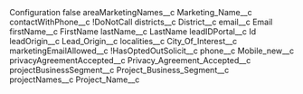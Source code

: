 <?xml version="1.0" encoding="UTF-8"?>
<CustomMetadata xmlns="http://soap.sforce.com/2006/04/metadata" xmlns:xsi="http://www.w3.org/2001/XMLSchema-instance" xmlns:xsd="http://www.w3.org/2001/XMLSchema">
    <label>Configuration</label>
    <protected>false</protected>
    <values>
        <field>areaMarketingNames__c</field>
        <value xsi:type="xsd:string">Marketing_Name__c</value>
    </values>
    <values>
        <field>contactWithPhone__c</field>
        <value xsi:type="xsd:string">!DoNotCall</value>
    </values>
    <values>
        <field>districts__c</field>
        <value xsi:type="xsd:string">District__c</value>
    </values>
    <values>
        <field>email__c</field>
        <value xsi:type="xsd:string">Email</value>
    </values>
    <values>
        <field>firstName__c</field>
        <value xsi:type="xsd:string">FirstName</value>
    </values>
    <values>
        <field>lastName__c</field>
        <value xsi:type="xsd:string">LastName</value>
    </values>
    <values>
        <field>leadIDPortal__c</field>
        <value xsi:type="xsd:string">Id</value>
    </values>
    <values>
        <field>leadOrigin__c</field>
        <value xsi:type="xsd:string">Lead_Origin__c</value>
    </values>
    <values>
        <field>localities__c</field>
        <value xsi:type="xsd:string">City_Of_Interest__c</value>
    </values>
    <values>
        <field>marketingEmailAllowed__c</field>
        <value xsi:type="xsd:string">!HasOptedOutSolicit__c</value>
    </values>
    <values>
        <field>phone__c</field>
        <value xsi:type="xsd:string">Mobile_new__c</value>
    </values>
    <values>
        <field>privacyAgreementAccepted__c</field>
        <value xsi:type="xsd:string">Privacy_Agreement_Accepted__c</value>
    </values>
    <values>
        <field>projectBusinessSegment__c</field>
        <value xsi:type="xsd:string">Project_Business_Segment__c</value>
    </values>
    <values>
        <field>projectNames__c</field>
        <value xsi:type="xsd:string">Project_Name__c</value>
    </values>
</CustomMetadata>

